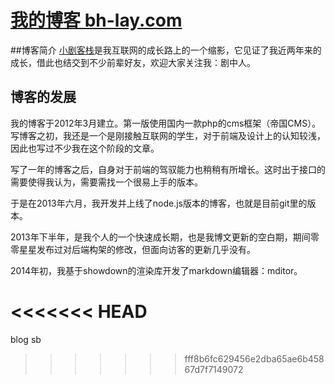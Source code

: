 [我的博客 bh-lay.com](http://bh-lay.com)
======

##博客简介
[小剧客栈](http://bh-lay.com)是我互联网的成长路上的一个缩影，它见证了我近两年来的成长，借此也结交到不少前辈好友，欢迎大家关注我：剧中人。

## 博客的发展
我的博客于2012年3月建立。第一版使用国内一款php的cms框架（帝国CMS）。
写博客之初，我还是一个是刚接触互联网的学生，对于前端及设计上的认知较浅，因此也写过不少我在这个阶段的文章。

写了一年的博客之后，自身对于前端的驾驭能力也稍稍有所增长。这时出于接口的需要使得我认为，需要需找一个很易上手的版本。

于是在2013年六月，我开发并上线了node.js版本的博客，也就是目前git里的版本。

2013年下半年，是我个人的一个快速成长期，也是我博文更新的空白期，期间零零星星发布过对后端构架的修改，但面向访客的更新几乎没有。

2014年初，我基于showdown的渲染库开发了markdown编辑器：mditor。



<<<<<<< HEAD
=======
blog
sb
>>>>>>> fff8b6fc629456e2dba65ae6b45867d7f7149072
